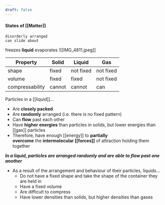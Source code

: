 ```yaml
---
draft: false
---
```

#### States of [[Matter]]

	disorderly arranged
	can slide about
	
freezes **liquid** evaporates
![[IMG_4811.jpeg]]

| Property        | Solid  | Liquid    | Gas       |
| --------------- | ------ | --------- | --------- |
| shape           | fixed  | not fixed | not fixed |
| volume          | fixed  | fixed     | not fixed |
| compressability | cannot | cannot    | can       |
Particles in a [[liquid]]...  
- Are **closely packed**
- Are **randomly** arranged (i.e. there is no fixed pattern)
- Can **flow** past each other
- Have **higher energies** than particles in solids, but lower energies than [[gas]] particles
- Therefore, have enough [[energy]] to **partially overcome** the **intermolecular [[forces]]** of attraction holding them together

_**In a liquid, particles are arranged randomly and are able to flow past one another**_
- As a result of the arrangement and behaviour of their particles, liquids...
    - Do not have a fixed shape and take the shape of the container they are held in
    - Have a fixed volume
    - Are difficult to compress
    - Have lower densities than solids, but higher densities than gases